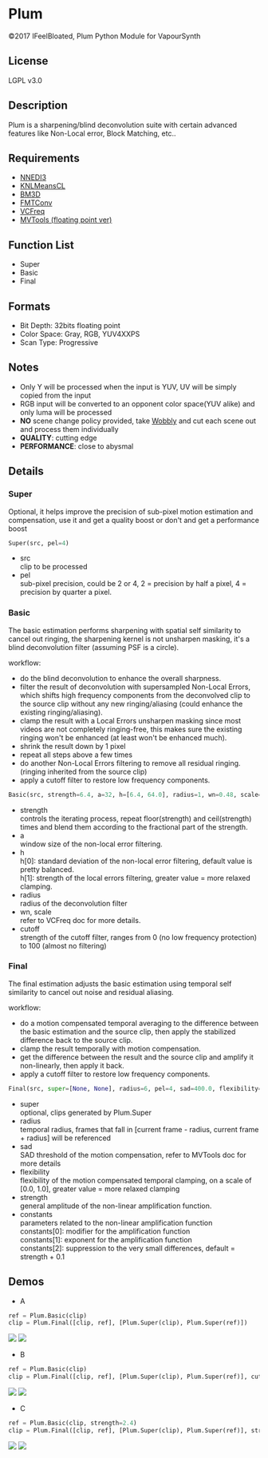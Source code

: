 # Plum
©2017 IFeelBloated, Plum Python Module for VapourSynth

## License
LGPL v3.0

## Description
Plum is a sharpening/blind deconvolution suite with certain advanced features like Non-Local error, Block Matching, etc..

## Requirements
- [NNEDI3](https://github.com/dubhater/vapoursynth-nnedi3)
- [KNLMeansCL](https://github.com/Khanattila/KNLMeansCL)
- [BM3D](https://github.com/HomeOfVapourSynthEvolution/VapourSynth-BM3D)
- [FMTConv](https://github.com/EleonoreMizo/fmtconv)
- [VCFreq](http://www.avisynth.nl/users/vcmohan/vcfreq/vcfreq.html)
- [MVTools (floating point ver)](https://github.com/IFeelBloated/vapoursynth-mvtools-sf/tree/master)

## Function List
- Super
- Basic
- Final

## Formats
- Bit Depth: 32bits floating point
- Color Space: Gray, RGB, YUV4XXPS
- Scan Type: Progressive

## Notes
- Only Y will be processed when the input is YUV, UV will be simply copied from the input
- RGB input will be converted to an opponent color space(YUV alike) and only luma will be processed
- **NO** scene change policy provided, take [Wobbly](https://github.com/dubhater/Wobbly) and cut each scene out and process them individually
- **QUALITY**: cutting edge
- **PERFORMANCE**: close to abysmal

## Details
### Super
Optional, it helps improve the precision of sub-pixel motion estimation and compensation, use it and get a quality boost or don't and get a performance boost
```python
Super(src, pel=4)
```
- src<br />
  clip to be processed
- pel<br />
  sub-pixel precision, could be 2 or 4, 2 = precision by half a pixel, 4 = precision by quarter a pixel.

### Basic
The basic estimation performs sharpening with spatial self similarity to cancel out ringing, the sharpening kernel is not unsharpen masking, it's a blind deconvolution filter (assuming PSF is a circle).

workflow:
- do the blind deconvolution to enhance the overall sharpness.
- filter the result of deconvolution with supersampled Non-Local Errors, which shifts high frequency components from the deconvolved clip to the source clip without any new ringing/aliasing (could enhance the existing ringing/aliasing).
- clamp the result with a Local Errors unsharpen masking since most videos are not completely ringing-free, this makes sure the existing ringing won't be enhanced (at least won't be enhanced much).
- shrink the result down by 1 pixel
- repeat all steps above a few times
- do another Non-Local Errors filtering to remove all residual ringing. (ringing inherited from the source clip)
- apply a cutoff filter to restore low frequency components.

```python
Basic(src, strength=6.4, a=32, h=[6.4, 64.0], radius=1, wn=0.48, scale=0.28, cutoff=32)
```
- strength<br />
  controls the iterating process, repeat floor(strength) and ceil(strength) times and blend them according to the fractional part of the strength.
- a<br />
  window size of the non-local error filtering.
- h<br />
  h[0]: standard deviation of the non-local error filtering, default value is pretty balanced.<br />
  h[1]: strength of the local errors filtering, greater value = more relaxed clamping.
- radius<br />
  radius of the deconvolution filter
- wn, scale<br />
  refer to VCFreq doc for more details.
- cutoff<br />
  strength of the cutoff filter, ranges from 0 (no low frequency protection) to 100 (almost no filtering)

### Final
The final estimation adjusts the basic estimation using temporal self similarity to cancel out noise and residual aliasing.

workflow:
- do a motion compensated temporal averaging to the difference between the basic estimation and the source clip, then apply the stabilized difference back to the source clip.
- clamp the result temporally with motion compensation.
- get the difference between the result and the source clip and amplify it non-linearly, then apply it back.
- apply a cutoff filter to restore low frequency components.

```python
Final(src, super=[None, None], radius=6, pel=4, sad=400.0, flexibility=0.64, strength=1.80, constants=[1.49, 1.272, None], cutoff=24)
```
- super<br />
  optional, clips generated by Plum.Super
- radius<br />
  temporal radius, frames that fall in [current frame - radius, current frame + radius] will be referenced
- sad<br />
  SAD threshold of the motion compensation, refer to MVTools doc for more details
- flexibility<br />
  flexibility of the motion compensated temporal clamping, on a scale of [0.0, 1.0], greater value = more relaxed clamping
- strength<br />
  general amplitude of the non-linear amplification function.
- constants<br />
  parameters related to the non-linear amplification function<br />
  constants[0]: modifier for the amplification function<br />
  constants[1]: exponent for the amplification function<br />
  constants[2]: suppression to the very small differences, default = strength + 0.1

## Demos
- A
```python
ref = Plum.Basic(clip)
clip = Plum.Final([clip, ref], [Plum.Super(clip), Plum.Super(ref)])
```
![](http://i.imgur.com/Pn5G8lc.png)
![](http://i.imgur.com/zr3nNN1.png)
- B
```python
ref = Plum.Basic(clip)
clip = Plum.Final([clip, ref], [Plum.Super(clip), Plum.Super(ref)], cutoff=8)
```
![](http://i.imgur.com/qY6VnVG.png)
![](http://i.imgur.com/90Bh02p.png)
- C
```python
ref = Plum.Basic(clip, strength=2.4)
clip = Plum.Final([clip, ref], [Plum.Super(clip), Plum.Super(ref)], strength=4.8)
```
![](http://i.imgur.com/MDbExBg.png)
![](http://i.imgur.com/U2lo67M.png)

